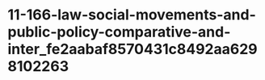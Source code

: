# 11-166-law-social-movements-and-public-policy-comparative-and-inter_fe2aabaf8570431c8492aa6298102263